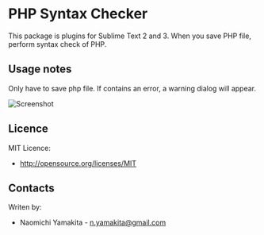 PHP Syntax Checker
==================
This package is plugins for Sublime Text 2 and 3.
When you save PHP file, perform syntax check of PHP.

Usage notes
-----------
Only have to save php file.
If contains an error, a warning dialog will appear.

![Screenshot](https://raw.github.com/naomichi-y/php_syntax_checker/master/images/screenshot.png)

Licence
-------
MIT Licence:
 * http://opensource.org/licenses/MIT

Contacts
--------
Writen by:
 * Naomichi Yamakita - n.yamakita@gmail.com
